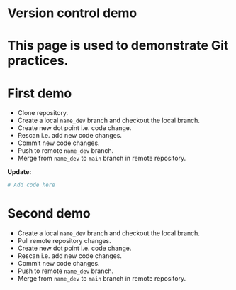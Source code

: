 # Version control demo 

# This page is used to demonstrate Git practices.  

# First demo  
+ Clone repository.
+ Create a local `name_dev` branch and checkout the local branch.  
+ Create new dot point i.e. code change.   
+ Rescan i.e. add new code changes.  
+ Commit new code changes.  
+ Push to remote `name_dev` branch. 
+ Merge from `name_dev` to `main` branch in remote repository.  

**Update:**

```r
# Add code here 
```


# Second demo
+ Create a local `name_dev` branch and checkout the local branch.  
+ Pull remote repository changes.  
+ Create new dot point i.e. code change.   
+ Rescan i.e. add new code changes.  
+ Commit new code changes.  
+ Push to remote `name_dev` branch. 
+ Merge from `name_dev` to `main` branch in remote repository.  
